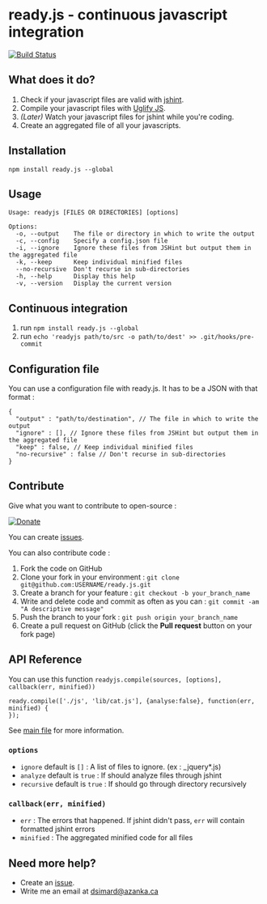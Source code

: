# ready.js - continuous javascript integration

[![Build Status](https://travis-ci.org/dsimard/ready.js.png?branch=master)](https://travis-ci.org/dsimard/ready.js)

## What does it do?
1. Check if your javascript files are valid with [jshint](http://www.jshint.com/).
2. Compile your javascript files with [Uglify JS](http://marijnhaverbeke.nl/uglifyjs).
3. _(Later)_ Watch your javascript files for jshint while you're coding.
4. Create an aggregated file of all your javascripts.

## Installation

`npm install ready.js --global`

## Usage

    Usage: readyjs [FILES OR DIRECTORIES] [options]

    Options:
      -o, --output    The file or directory in which to write the output                                
      -c, --config    Specify a config.json file                                           
      -i, --ignore    Ignore these files from JSHint but output them in the aggregated file
      -k, --keep      Keep individual minified files                                       
      --no-recursive  Don't recurse in sub-directories                                     
      -h, --help      Display this help                                                    
      -v, --version   Display the current version
      

## Continuous integration
1. run `npm install ready.js --global`
2. run `echo 'readyjs path/to/src -o path/to/dest' >> .git/hooks/pre-commit`

## Configuration file

You can use a configuration file with ready.js. It has to be a JSON with that format :

    {
      "output" : "path/to/destination", // The file in which to write the output
      "ignore" : [], // Ignore these files from JSHint but output them in the aggregated file
      "keep" : false, // Keep individual minified files
      "no-recursive" : false // Don't recurse in sub-directories
    }
    
## Contribute

Give what you want to contribute to open-source : 

[![Donate](https://www.paypalobjects.com/en_US/i/btn/btn_paynowCC_LG.gif)](https://www.paypal.com/cgi-bin/webscr?cmd=_s-xclick&hosted_button_id=5Q2QAJSHP8Y8Y)

You can create [issues](https://github.com/dsimard/ready.js/issues).

You can also contribute code :

1. Fork the code on GitHub
2. Clone your fork in your environment : `git clone git@github.com:USERNAME/ready.js.git`
3. Create a branch for your feature : `git checkout -b your_branch_name`
4. Write and delete code and commit as often as you can : `git commit -am "A descriptive message"`
5. Push the branch to your fork : `git push origin your_branch_name`
6. Create a pull request on GitHub (click the __Pull request__ button on your fork page)

## API Reference

You can use this function `readyjs.compile(sources, [options], callback(err, minified))`

    ready.compile(['./js', 'lib/cat.js'], {analyse:false}, function(err, minified) {
    });
    
See [main file](http://dsimard.github.com/ready.js/lib/index.coffee.html) for more information.

### `options`
- `ignore` default is `[]` : A list of files to ignore. (ex : _jquery*.js)
- `analyze` default is `true` : If should analyze files through jshint
- `recursive` default is `true` : If should go through directory recursively

### `callback(err, minified)`

- `err` : The errors that happened. If jshint didn't pass, `err` will contain formatted jshint errors
- `minified` : The aggregated minified code for all files

## Need more help?

- Create an [issue](https://github.com/dsimard/ready.js/issues).
- Write me an email at <dsimard@azanka.ca>



